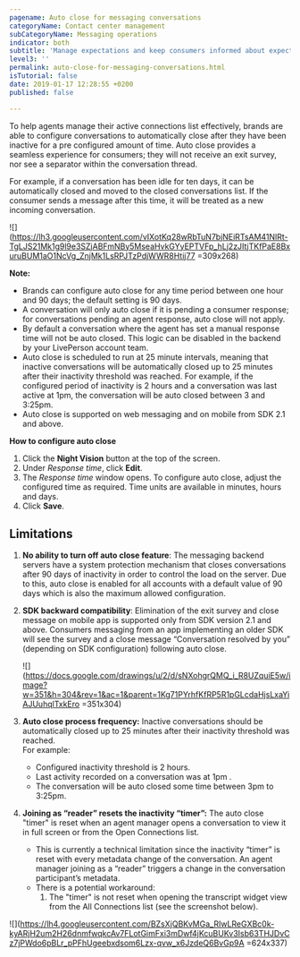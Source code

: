 ```yaml
---
pagename: Auto close for messaging conversations
categoryName: Contact center management
subCategoryName: Messaging operations
indicator: both
subtitle: 'Manage expectations and keep consumers informed about expected wait times '
level3: ''
permalink: auto-close-for-messaging-conversations.html
isTutorial: false
date: 2019-01-17 12:28:55 +0200
published: false

---
```

To help agents manage their active connections list effectively, brands are able to configure conversations to automatically close after they have been inactive for a pre configured amount of time. Auto close provides a seamless experience for consumers; they will not receive an exit survey, nor see a separator within the conversation thread. 

For example, if a conversation has been idle for ten days, it can be automatically closed and moved to the closed conversations list. If the consumer sends a message after this time, it will be treated as a new incoming conversation.  

![](https://lh3.googleusercontent.com/vIXotKq28wRbTuN7bjNEiRTsAM41NlRt-TgLJS21Mk1g9l9e3SZjABFmNBy5MseaHvkGYyEPTVFp_hLj2zJItjTKfPaE8BxuruBUM1aO1NcVg_ZnjMk1LsRPJTzPdjWWR8Htij77 =309x268)

**Note:** 

* Brands can configure auto close for any time period between one hour and 90 days; the default setting is 90 days. 
* A conversation will only auto close if it is pending a consumer response; for conversations pending an agent response, auto close will not apply.
* By default a conversation where the agent has set a manual response time will not be auto closed. This logic can be disabled in the backend by your LivePerson account team.
* Auto close is scheduled to run at 25 minute intervals, meaning that inactive conversations will be automatically closed up to 25 minutes after their inactivity threshold was reached. For example, if the configured period of inactivity is 2 hours and a conversation was last active at 1pm, the conversation will be auto closed between 3 and 3:25pm.  
* Auto close is supported on web messaging and on mobile from SDK 2.1 and above. 

**How to configure auto close**

1. Click the **Night Vision** button at the top of the screen. 
2. Under _Response time_, click **Edit**.
3. The _Response time_ window opens. To configure auto close, adjust the configured time as required. Time units are available in minutes, hours and days. 
4. Click **Save**. 

## **Limitations**

1. **No ability to turn off auto close feature**: The messaging backend servers have a system protection mechanism that closes conversations after 90 days of inactivity in order to control the load on the server. Due to this, auto close is enabled for all accounts with a default value of 90 days which is also the maximum allowed configuration.
2. **SDK backward compatibility**: Elimination of the exit survey and close message on mobile app is supported only from SDK version 2.1 and above. Consumers messaging from an app implementing an older SDK will see the survey and a close message “Conversation resolved by you” (depending on SDK configuration) following auto close.  
     
   ![](https://docs.google.com/drawings/u/2/d/sNXohgrQMQ_i_R8UZquiE5w/image?w=351&h=304&rev=1&ac=1&parent=1Kg71PYrhfKfRP5R1pGLcdaHjsLxaYiAJUuhqlTxkEro =351x304)
3. **Auto close process frequency:** Inactive conversations should be automatically closed up to 25 minutes after their inactivity threshold was reached.  
   For example: 
   * Configured inactivity threshold is 2 hours.
   * Last activity recorded on a conversation was at 1pm .
   * The conversation will be auto closed some time between 3pm to 3:25pm.
4. **Joining as “reader” resets the inactivity “timer”:** The auto close "timer" is reset when an agent manager opens a conversation to view it in full screen or from the Open Connections list.
   * This is currently a technical limitation since the inactivity “timer” is reset with every metadata change of the conversation. An agent manager joining as a “reader” triggers a change in the conversation participant’s metadata.
   * There is a potential workaround:
     1. The "timer" is not reset when opening the transcript widget view from the All Connections list (see the screenshot below).

  
![](https://lh4.googleusercontent.com/BZsXjQBKvMGa_RIwLReGXBc0k-kyARjH2um2H26dnmfwqkcAv7FLotGimFxi3mDwf4jKcuBUKv3Isb63THJDvCz7jPWdo6pBLr_pPFhUgeebxdsom6Lzx-qvw_x6JzdeQ6BvGp9A =624x337)